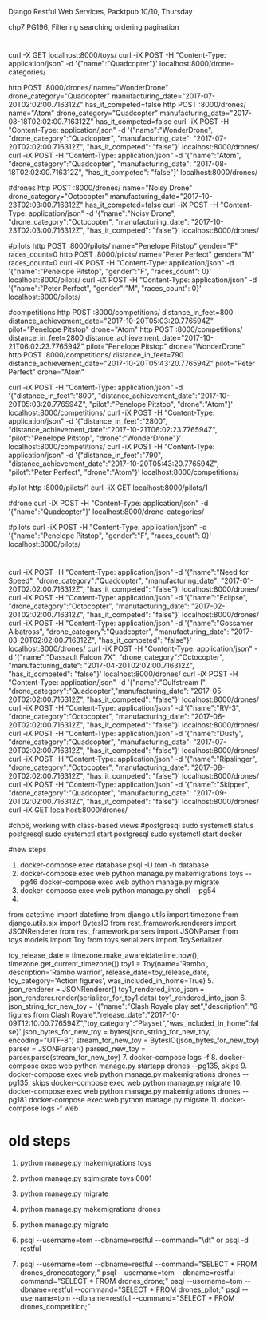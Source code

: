 Django Restful Web Services, Packtpub
10/10, Thursday

chp7
PG196, Filtering searching ordering pagination 

#
curl -X GET localhost:8000/toys/
curl -iX POST -H "Content-Type: application/json" -d '{"name":"Quadcopter"}' localhost:8000/drone-categories/


http POST :8000/drones/ name="WonderDrone" drone_category="Quadcopter" manufacturing_date="2017-07-20T02:02:00.716312Z" has_it_competed=false
http POST :8000/drones/ name="Atom" drone_category="Quadcopter" manufacturing_date="2017-08-18T02:02:00.716312Z" has_it_competed=false
curl -iX POST -H "Content-Type: application/json" -d '{"name":"WonderDrone", "drone_category":"Quadcopter", "manufacturing_date": "2017-07-20T02:02:00.716312Z", "has_it_competed": "false"}' localhost:8000/drones/
curl -iX POST -H "Content-Type: application/json" -d '{"name":"Atom", "drone_category":"Quadcopter", "manufacturing_date": "2017-08-18T02:02:00.716312Z", "has_it_competed": "false"}' localhost:8000/drones/

#drones
http POST :8000/drones/ name="Noisy Drone" drone_category="Octocopter" manufacturing_date="2017-10-23T02:03:00.716312Z" has_it_competed=false
curl -iX POST -H "Content-Type: application/json" -d '{"name":"Noisy Drone", "drone_category":"Octocopter", "manufacturing_date": "2017-10-23T02:03:00.716312Z", "has_it_competed": "false"}' localhost:8000/drones/

#pilots
http POST :8000/pilots/ name="Penelope Pitstop" gender="F" races_count=0
http POST :8000/pilots/ name="Peter Perfect" gender="M" races_count=0
curl -iX POST -H "Content-Type: application/json" -d '{"name":"Penelope Pitstop", "gender":"F", "races_count": 0}' localhost:8000/pilots/
curl -iX POST -H "Content-Type: application/json" -d '{"name":"Peter Perfect", "gender":"M", "races_count": 0}' localhost:8000/pilots/

#competitions
http POST :8000/competitions/ distance_in_feet=800 distance_achievement_date="2017-10-20T05:03:20.776594Z" pilot="Penelope Pitstop" drone="Atom"
http POST :8000/competitions/ distance_in_feet=2800 distance_achievement_date="2017-10-21T06:02:23.776594Z" pilot="Penelope Pitstop" drone="WonderDrone"
http POST :8000/competitions/ distance_in_feet=790 distance_achievement_date="2017-10-20T05:43:20.776594Z" pilot="Peter Perfect" drone="Atom"

curl -iX POST -H "Content-Type: application/json" -d '{"distance_in_feet":"800", "distance_achievement_date":"2017-10-20T05:03:20.776594Z", "pilot":"Penelope Pitstop", "drone":"Atom"}' localhost:8000/competitions/
curl -iX POST -H "Content-Type: application/json" -d '{"distance_in_feet":"2800", "distance_achievement_date":"2017-10-21T06:02:23.776594Z", "pilot":"Penelope Pitstop", "drone":"WonderDrone"}' localhost:8000/competitions/
curl -iX POST -H "Content-Type: application/json" -d '{"distance_in_feet":"790", "distance_achievement_date":"2017-10-20T05:43:20.776594Z", "pilot":"Peter Perfect", "drone":"Atom"}' localhost:8000/competitions/

#pilot
http :8000/pilots/1
curl -iX GET localhost:8000/pilots/1

#drone
curl -iX POST -H "Content-Type: application/json" -d '{"name":"Quadcopter"}' localhost:8000/drone-categories/

#pilots
curl -iX POST -H "Content-Type: application/json" -d '{"name":"Penelope Pitstop", "gender":"F", "races_count": 0}' localhost:8000/pilots/

#
curl -iX POST -H "Content-Type: application/json" -d '{"name":"Need for Speed", "drone_category":"Quadcopter", "manufacturing_date": "2017-01-20T02:02:00.716312Z", "has_it_competed": "false"}' localhost:8000/drones/
curl -iX POST -H "Content-Type: application/json" -d '{"name":"Eclipse", "drone_category":"Octocopter", "manufacturing_date": "2017-02-20T02:02:00.716312Z", "has_it_competed": "false"}' localhost:8000/drones/
curl -iX POST -H "Content-Type: application/json" -d '{"name":"Gossamer Albatross", "drone_category":"Quadcopter", "manufacturing_date": "2017-03-20T02:02:00.716312Z", "has_it_competed": "false"}' localhost:8000/drones/
curl -iX POST -H "Content-Type: application/json" -d '{"name":"Dassault Falcon 7X", "drone_category":"Octocopter", "manufacturing_date": "2017-04-20T02:02:00.716312Z", "has_it_competed": "false"}' localhost:8000/drones/
curl -iX POST -H "Content-Type: application/json" -d '{"name":"Gulfstream I", "drone_category":"Quadcopter","manufacturing_date": "2017-05-20T02:02:00.716312Z", "has_it_competed": "false"}' localhost:8000/drones/
curl -iX POST -H "Content-Type: application/json" -d '{"name":"RV-3", "drone_category":"Octocopter", "manufacturing_date": "2017-06-20T02:02:00.716312Z", "has_it_competed": "false"}' localhost:8000/drones/
curl -iX POST -H "Content-Type: application/json" -d '{"name":"Dusty", "drone_category":"Quadcopter", "manufacturing_date": "2017-07-20T02:02:00.716312Z", "has_it_competed": "false"}' localhost:8000/drones/
curl -iX POST -H "Content-Type: application/json" -d '{"name":"Ripslinger", "drone_category":"Octocopter", "manufacturing_date": "2017-08-20T02:02:00.716312Z", "has_it_competed": "false"}' localhost:8000/drones/
curl -iX POST -H "Content-Type: application/json" -d '{"name":"Skipper", "drone_category":"Quadcopter", "manufacturing_date": "2017-09-20T02:02:00.716312Z", "has_it_competed": "false"}' localhost:8000/drones/
curl -iX GET localhost:8000/drones/



#chp6, working with class-based views
#postgresql
sudo systemctl status postgresql
sudo systemctl start postgresql
sudo systemctl start docker

#new steps
1. docker-compose exec database psql -U tom -h database
2. docker-compose exec web python manage.py makemigrations toys  --pg46 
   docker-compose exec web python manage.py migrate 
3. docker-compose exec web python manage.py shell                --pg54 
4. 
from datetime import datetime
from django.utils import timezone
from django.utils.six import BytesIO
from rest_framework.renderers import JSONRenderer
from rest_framework.parsers import JSONParser
from toys.models import Toy
from toys.serializers import ToySerializer

toy_release_date = timezone.make_aware(datetime.now(), timezone.get_current_timezone())
toy1 = Toy(name='Rambo', description='Rambo warrior', release_date=toy_release_date, toy_category='Action figures', was_included_in_home=True)
5.   
json_renderer = JSONRenderer()
toy1_rendered_into_json = json_renderer.render(serializer_for_toy1.data)
toy1_rendered_into_json
6.
json_string_for_new_toy = '{"name":"Clash Royale play set","description":"6 figures from Clash Royale","release_date":"2017-10-09T12:10:00.776594Z","toy_category":"Playset","was_included_in_home":false}'
json_bytes_for_new_toy = bytes(json_string_for_new_toy, encoding="UTF-8")
stream_for_new_toy = BytesIO(json_bytes_for_new_toy)
parser = JSONParser()
parsed_new_toy = parser.parse(stream_for_new_toy)
7. docker-compose logs -f
8. docker-compose exec web python manage.py startapp drones     --pg135, skips
9. docker-compose exec web python manage.py makemigrations drones     --pg135, skips
    docker-compose exec web python manage.py migrate 
10. docker-compose exec web python manage.py makemigrations drones  --pg181 
    docker-compose exec web python manage.py migrate 
11. docker-compose logs -f web 



   
# old steps
1. python manage.py makemigrations toys
2. python manage.py sqlmigrate toys 0001
3. python manage.py migrate 

1. python manage.py makemigrations drones
2. python manage.py migrate 
3. psql --username=tom --dbname=restful --command="\dt"
   or psql -d restful
4. psql --username=tom --dbname=restful --command="SELECT * FROM drones_dronecategory;"
   psql --username=tom --dbname=restful --command="SELECT * FROM drones_drone;"
   psql --username=tom --dbname=restful --command="SELECT * FROM drones_pilot;"
   psql --username=tom --dbname=restful --command="SELECT * FROM drones_competition;"
